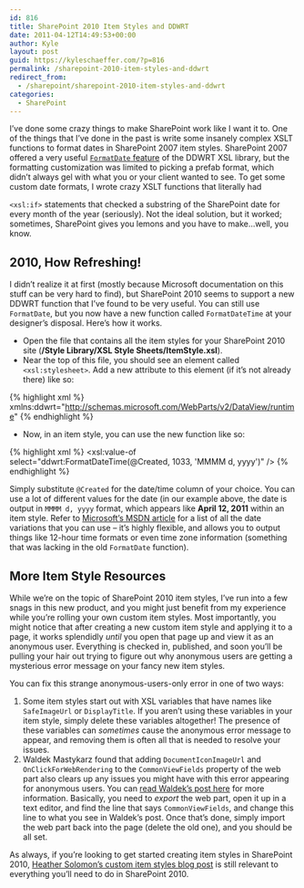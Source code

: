 ```yaml
---
id: 816
title: SharePoint 2010 Item Styles and DDWRT
date: 2011-04-12T14:49:53+00:00
author: Kyle
layout: post
guid: https://kyleschaeffer.com/?p=816
permalink: /sharepoint-2010-item-styles-and-ddwrt
redirect_from:
  - /sharepoint/sharepoint-2010-item-styles-and-ddwrt
categories:
  - SharePoint
---
```

I’ve done some crazy things to make SharePoint work like I want it to. One of the things that I’ve done in the past is write some insanely complex XSLT functions to format dates in SharePoint 2007 item styles. SharePoint 2007 offered a very useful [`FormatDate` feature](http://www.novolocus.com/2010/04/12/date-formats-in-xsl-with-ddwrt/) of the DDWRT XSL library, but the formatting customization was limited to picking a prefab format, which didn’t always gel with what you or your client wanted to see. To get some custom date formats, I wrote crazy XSLT functions that literally had

`<xsl:if>` statements that checked a substring of the SharePoint date for every month of the year (seriously). Not the ideal solution, but it worked; sometimes, SharePoint gives you lemons and you have to make&hellip;well, you know.

## 2010, How Refreshing!

I didn’t realize it at first (mostly because Microsoft documentation on this stuff can be very hard to find), but SharePoint 2010 seems to support a new DDWRT function that I’ve found to be very useful. You can still use `FormatDate`, but you now have a new function called `FormatDateTime` at your designer’s disposal. Here’s how it works.

* Open the file that contains all the item styles for your SharePoint 2010 site (**/Style Library/XSL Style Sheets/ItemStyle.xsl**).
* Near the top of this file, you should see an element called `<xsl:stylesheet>`. Add a new attribute to this element (if it’s not already there) like so:

{% highlight xml %}
xmlns:ddwrt="http://schemas.microsoft.com/WebParts/v2/DataView/runtime"
{% endhighlight %}

* Now, in an item style, you can use the new function like so:

{% highlight xml %}
<xsl:value-of select="ddwrt:FormatDateTime(@Created, 1033, 'MMMM d, yyyy')" />
{% endhighlight %}

Simply substitute `@Created` for the date/time column of your choice. You can use a lot of different values for the date (in our example above, the date is output in `MMMM d, yyyy` format, which appears like **April 12, 2011** within an item style. Refer to [Microsoft’s MSDN article](http://msdn.microsoft.com/en-us/library/8kb3ddd4(v=vs.95).aspx) for a list of all the date variations that you can use – it’s highly flexible, and allows you to output things like 12-hour time formats or even time zone information (something that was lacking in the old `FormatDate` function).

## More Item Style Resources

While we’re on the topic of SharePoint 2010 item styles, I’ve run into a few snags in this new product, and you might just benefit from my experience while you’re rolling your own custom item styles. Most importantly, you might notice that after creating a new custom item style and applying it to a page, it works splendidly _until_ you open that page up and view it as an anonymous user. Everything is checked in, published, and soon you’ll be pulling your hair out trying to figure out why anonymous users are getting a mysterious error message on your fancy new item styles.

You can fix this strange anonymous-users-only error in one of two ways:

  1. Some item styles start out with XSL variables that have names like `SafeImageUrl` or `DisplayTitle`. If you aren’t using these variables in your item style, simply delete these variables altogether! The presence of these variables can _sometimes_ cause the anonymous error message to appear, and removing them is often all that is needed to resolve your issues.
  2. Waldek Mastykarz found that adding `DocumentIconImageUrl` and `OnClickForWebRendering` to the `CommonViewFields` property of the web part also clears up any issues you might have with this error appearing for anonymous users. You can [read Waldek’s post here](http://blog.mastykarz.nl/inconvenient-sharepoint-2010-content-query-web-part-anonymous-access/) for more information. Basically, you need to _export_ the web part, open it up in a text editor, and find the line that says `CommonViewFields`, and change this line to what you see in Waldek’s post. Once that’s done, simply import the web part back into the page (delete the old one), and you should be all set.

As always, if you’re looking to get started creating item styles in SharePoint 2010, [Heather Solomon’s custom item styles blog post](http://www.heathersolomon.com/blog/articles/CustomItemStyle.aspx) is still relevant to everything you’ll need to do in SharePoint 2010.
